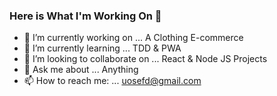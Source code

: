 ### Here is What I'm Working On 👋

- 🔭 I’m currently working on ... A Clothing E-commerce
- 🌱 I’m currently learning ... TDD & PWA
- 👯 I’m looking to collaborate on ... React & Node JS Projects
- 💬 Ask me about ... Anything
- 📫 How to reach me: ... uosefd@gmail.com
